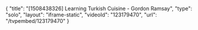{
    "title": "[1508438326] Learning Turkish Cuisine - Gordon Ramsay",
    "type": "solo",
    "layout": "iframe-static",
    "videoId": "123179470",
    "url": "\/tvpembed\/123179470"
}